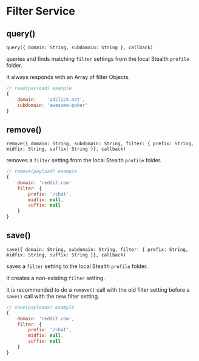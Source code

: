 
# Filter Service

## query()

`query({ domain: String, subdomain: String }, callback)`

queries and finds matching `filter` settings from the local Stealth `profile` folder.

It always responds with an Array of filter Objects.

```javascript
// read(payload) example
{
	domain:    'adclick.net',
	subdomain: 'awesome-poker'
}
```

## remove()

`remove({ domain: String, subdomain: String, filter: { prefix: String, midfix: String, suffix: String }}, callback)`

removes a `filter` setting from the local Stealth `profile` folder.

```javascript
// remove(payload) example
{
	domain: 'reddit.com'
	filter: {
		prefix: '/chat',
		midfix: null,
		suffix: null
	}
}
```

## save()

`save({ domain: String, subdomain: String, filter: { prefix: String, midfix: String, suffix: String }}, callback)`

saves a `filter` setting to the local Stealth `profile` folder.

It creates a non-existing `filter` setting.

It is recommended to do a `remove()` call with the old filter setting before a `save()`
call with the new filter setting.

```javascript
// save(payloads) example
{
	domain: 'reddit.com',
	filter: {
		prefix: '/chat',
		midfix: null,
		suffix: null
	}
}
```

